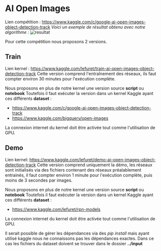 # AI Open Images
Lien compétition : https://www.kaggle.com/c/google-ai-open-images-object-detection-track
*Voici un exemple de résultat obtenu avec notre algorithme :*
![resultat](https://image.noelshack.com/fichiers/2019/16/7/1555856346-resultat.png)

Pour cette compétition nous proposons 2 versions.
## Train
Lien kernel : https://www.kaggle.com/lefuret/train-ai-open-images-object-detection-track
Cette version comprend l'entraînement des réseaux, ils faut compter environ 30 minutes pour l'exécution complète.

Nous proposons en plus de notre kernel une version source **script** ou **notebook**
Toutefois il faut exécuter la version dans un kernel Kaggle ayant ces différents **dataset** :
  - https://www.kaggle.com/c/google-ai-open-images-object-detection-track
  - https://www.kaggle.com/bigquery/open-images

La connexion internet du kernel doit être activée tout comme l'utilisation de GPU.


## Demo
Lien kernel: https://www.kaggle.com/lefuret/demo-ai-open-images-object-detection-track
Cette version comprend uniquement la démo, les réseaux sont initialisés via des fichiers contenant des réseaux préalablement entrainés, il faut compter environ 1 minute pour l'exécution complète, puis moins de 3 secondes par images.

Nous proposons en plus de notre kernel une version source **script** ou **notebook**
Toutefois il faut exécuter la version dans un kernel Kaggle ayant ces différents **dataset** :
  - https://www.kaggle.com/lefuret/rpn-models

La connexion internet du kernel doit être activée tout comme l'utilisation de GPU.

Il serait possible de gérer les dépendances via des *pip install* mais ayant utilisé kaggle nous ne connaissons pas les dépendances exactes. Dans ce cas les fichiers du dataset doivent se trouver dans le dossier **../input**
